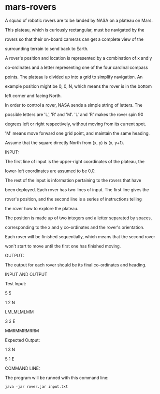 # mars-rovers
A squad of robotic rovers are to be landed by NASA on a plateau on Mars.

This plateau, which is curiously rectangular, must be navigated by the

rovers so that their on-board cameras can get a complete view of the

surrounding terrain to send back to Earth.

A rover's position and location is represented by a combination of x and y

co-ordinates and a letter representing one of the four cardinal compass

points. The plateau is divided up into a grid to simplify navigation. An

example position might be 0, 0, N, which means the rover is in the bottom

left corner and facing North.

In order to control a rover, NASA sends a simple string of letters. The

possible letters are 'L', 'R' and 'M'. 'L' and 'R' makes the rover spin 90

degrees left or right respectively, without moving from its current spot.

'M' means move forward one grid point, and maintain the same heading.

Assume that the square directly North from (x, y) is (x, y+1).



INPUT:

The first line of input is the upper-right coordinates of the plateau, the

lower-left coordinates are assumed to be 0,0.

The rest of the input is information pertaining to the rovers that have

been deployed. Each rover has two lines of input. The first line gives the

rover's position, and the second line is a series of instructions telling

the rover how to explore the plateau.

The position is made up of two integers and a letter separated by spaces,

corresponding to the x and y co-ordinates and the rover's orientation.

Each rover will be finished sequentially, which means that the second rover

won't start to move until the first one has finished moving.



OUTPUT:

The output for each rover should be its final co-ordinates and heading.



INPUT AND OUTPUT

Test Input:

5 5

1 2 N

LMLMLMLMM

3 3 E

MMRMMRMRRM

Expected Output:

1 3 N

5 1 E



COMMAND LINE:

The program will be runned with this command line:



 	java -jar rover.jar input.txt
